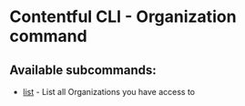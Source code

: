 # Contentful CLI - Organization command

## Available subcommands:

- [list](./list) - List all Organizations you have access to
